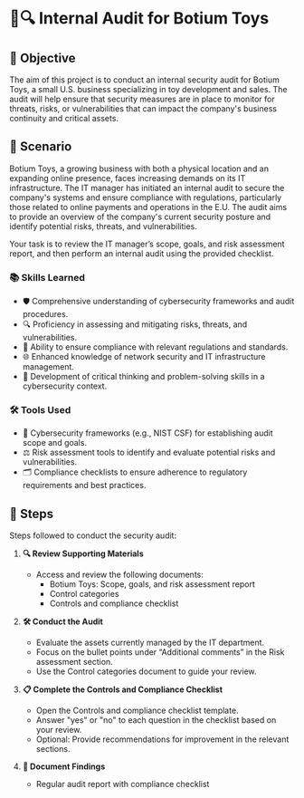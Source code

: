 # 🧸🔍 Internal Audit for Botium Toys

## 🎯 Objective
The aim of this project is to conduct an internal security audit for Botium Toys, a small U.S. business specializing in toy development and sales. The audit will help ensure that security measures are in place to monitor for threats, risks, or vulnerabilities that can impact the company's business continuity and critical assets.

## 📖 Scenario
Botium Toys, a growing business with both a physical location and an expanding online presence, faces increasing demands on its IT infrastructure. The IT manager has initiated an internal audit to secure the company's systems and ensure compliance with regulations, particularly those related to online payments and operations in the E.U. The audit aims to provide an overview of the company's current security posture and identify potential risks, threats, and vulnerabilities.

Your task is to review the IT manager’s scope, goals, and risk assessment report, and then perform an internal audit using the provided checklist.

### 📚 Skills Learned
- 🛡️ Comprehensive understanding of cybersecurity frameworks and audit procedures.
- 🔍 Proficiency in assessing and mitigating risks, threats, and vulnerabilities.
- 📜 Ability to ensure compliance with relevant regulations and standards.
- 🌐 Enhanced knowledge of network security and IT infrastructure management.
- 🧠 Development of critical thinking and problem-solving skills in a cybersecurity context.

### 🛠️ Tools Used
- 📐 Cybersecurity frameworks (e.g., NIST CSF) for establishing audit scope and goals.
- ⚖️ Risk assessment tools to identify and evaluate potential risks and vulnerabilities.
- 🗂️ Compliance checklists to ensure adherence to regulatory requirements and best practices.

## 📝 Steps
Steps followed to conduct the security audit:

1. **🔍 Review Supporting Materials**
   - Access and review the following documents:
     - Botium Toys: Scope, goals, and risk assessment report
     - Control categories
     - Controls and compliance checklist

2. **🛠️ Conduct the Audit**
   - Evaluate the assets currently managed by the IT department.
   - Focus on the bullet points under “Additional comments” in the Risk assessment section.
   - Use the Control categories document to guide your review.

3. **📋 Complete the Controls and Compliance Checklist**
   - Open the Controls and compliance checklist template.
   - Answer "yes" or "no" to each question in the checklist based on your review.
   - Optional: Provide recommendations for improvement in the relevant sections.

4. **📸 Document Findings**
   - Regular audit report with compliance checklist
